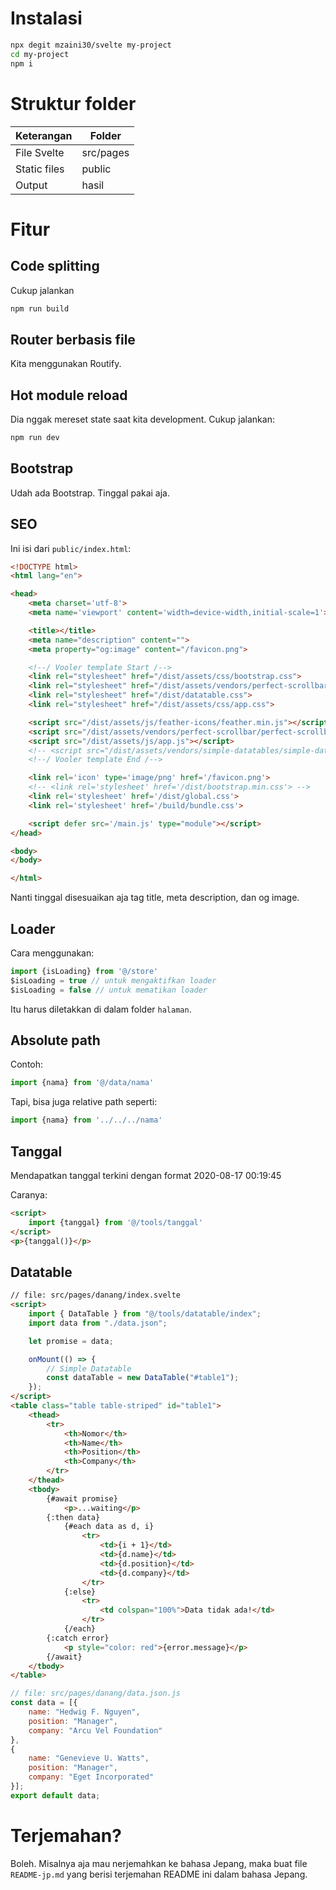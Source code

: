 # Instalasi

```bash
npx degit mzaini30/svelte my-project
cd my-project
npm i
```

# Struktur folder

| Keterangan | Folder |
|---|---|
| File Svelte | src/pages |
| Static files | public |
| Output | hasil |

# Fitur

## Code splitting

Cukup jalankan 

```bash
npm run build
```

## Router berbasis file

Kita menggunakan Routify.

## Hot module reload

Dia nggak mereset state saat kita development. Cukup jalankan:

```bash
npm run dev
```

## Bootstrap

Udah ada Bootstrap. Tinggal pakai aja.

## SEO

Ini isi dari `public/index.html`:

```html
<!DOCTYPE html>
<html lang="en">

<head>
	<meta charset='utf-8'>
	<meta name='viewport' content='width=device-width,initial-scale=1'>

	<title></title>
	<meta name="description" content="">
	<meta property="og:image" content="/favicon.png">

	<!--/ Vooler template Start /-->
	<link rel="stylesheet" href="/dist/assets/css/bootstrap.css">
	<link rel="stylesheet" href="/dist/assets/vendors/perfect-scrollbar/perfect-scrollbar.css">
	<link rel="stylesheet" href="/dist/datatable.css">
	<link rel="stylesheet" href="/dist/assets/css/app.css">

	<script src="/dist/assets/js/feather-icons/feather.min.js"></script>
	<script src="/dist/assets/vendors/perfect-scrollbar/perfect-scrollbar.min.js"></script>
	<script src="/dist/assets/js/app.js"></script>
	<!-- <script src="/dist/assets/vendors/simple-datatables/simple-datatables.js"></script> -->
	<!--/ Vooler template End /-->

	<link rel='icon' type='image/png' href='/favicon.png'>
	<!-- <link rel='stylesheet' href='/dist/bootstrap.min.css'> -->
	<link rel='stylesheet' href='/dist/global.css'>
	<link rel='stylesheet' href='/build/bundle.css'>

	<script defer src='/main.js' type="module"></script>
</head>

<body>
</body>

</html>
```

Nanti tinggal disesuaikan aja tag title, meta description, dan og image.

## Loader

Cara menggunakan:

```javascript
import {isLoading} from '@/store'
$isLoading = true // untuk mengaktifkan loader
$isLoading = false // untuk mematikan loader
```

Itu harus diletakkan di dalam folder `halaman`.

## Absolute path

Contoh:

```javascript
import {nama} from '@/data/nama'
```

Tapi, bisa juga relative path seperti:

```javascript
import {nama} from '../../../nama'
```

## Tanggal

Mendapatkan tanggal terkini dengan format 2020-08-17 00:19:45

Caranya:

```html
<script>
	import {tanggal} from '@/tools/tanggal'
</script>
<p>{tanggal()}</p>
```

## Datatable
```html
// file: src/pages/danang/index.svelte
<script>
    import { DataTable } from "@/tools/datatable/index";
    import data from "./data.json";

    let promise = data;

	onMount(() => {
        // Simple Datatable
        const dataTable = new DataTable("#table1");
    });
</script>
<table class="table table-striped" id="table1">
	<thead>
		<tr>
			<th>Nomor</th>
			<th>Name</th>
			<th>Position</th>
			<th>Company</th>
		</tr>
	</thead>
	<tbody>
		{#await promise}
			<p>...waiting</p>
		{:then data}
			{#each data as d, i}
				<tr>
					<td>{i + 1}</td>
					<td>{d.name}</td>
					<td>{d.position}</td>
					<td>{d.company}</td>
				</tr>
			{:else}
				<tr>
					<td colspan="100%">Data tidak ada!</td>
				</tr>
			{/each}
		{:catch error}
			<p style="color: red">{error.message}</p>
		{/await}
	</tbody>
</table>
```

```javascript
// file: src/pages/danang/data.json.js
const data = [{
    name: "Hedwig F. Nguyen",
    position: "Manager",
    company: "Arcu Vel Foundation"
},
{
    name: "Genevieve U. Watts",
    position: "Manager",
    company: "Eget Incorporated"
}];
export default data;
```

# Terjemahan?

Boleh. Misalnya aja mau nerjemahkan ke bahasa Jepang, maka buat file `README-jp.md` yang berisi terjemahan README ini dalam bahasa Jepang.
